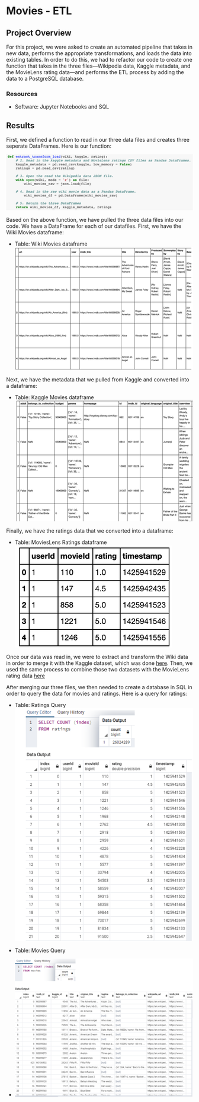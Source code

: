 # Movies - ETL 

## Project Overview

For this project, we were asked to create an automated pipeline that takes in new data, performs the appropriate transformations, and loads the data into existing tables. In order to do this, we had to refactor our code to create one function that takes in the three files—Wikipedia data, Kaggle metadata, and the MovieLens rating data—and performs the ETL process by adding the data to a PostgreSQL database.

### Resources 

* Software: Jupyter Notebooks and SQL

## Results

First, we defined a function to read in our three data files and creates three seperate DataFrames. Here is our function: 

![](https://github.com/Stewartsl17/Movies-ETL/blob/master/Images/ETL%20Function.png)

Based on the above function, we have pulled the three data files into our code. We have a DataFrame for each of our datafiles. First, we have the Wiki Movies dataframe: 

* Table: Wiki Movies dataframe
![](https://github.com/Stewartsl17/Movies-ETL/blob/master/Images/Wiki%20Movies%20Dataframe.png)

Next, we have the metadata that we pulled from Kaggle and converted into a dataframe: 

* Table: Kaggle Movies dataframe
![](https://github.com/Stewartsl17/Movies-ETL/blob/master/Images/Kaggle%20Movies%20Dataframe.png)

Finally, we have the ratings data that we converted into a dataframe:

* Table: MoviesLens Ratings dataframe <br>
![](https://github.com/Stewartsl17/Movies-ETL/blob/master/Images/Ratings%20Dataframe.png)

Once our data was read in, we were to extract and transform the Wiki data in order to merge it with the Kaggle dataset, which was done [here](https://github.com/Stewartsl17/Movies-ETL/blob/master/ETL_clean_wiki_movies.ipynb). Then, we used the same process to combine those two datasets with the MovieLens rating data [here](https://github.com/Stewartsl17/Movies-ETL/blob/master/ETL_clean_kaggle_data.ipynb)

After merging our three files, we then needed to create a database in SQL in order to query the data for movies and ratings. Here is a query for ratings: 

* Table: Ratings Query <br>
![](https://github.com/Stewartsl17/Movies-ETL/blob/master/ratings_query.png)

* Table: Movies Query <br>
* ![](https://github.com/Stewartsl17/Movies-ETL/blob/master/movies_query.png)




